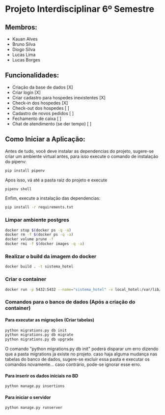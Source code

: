 # Projeto Interdisciplinar 6º Semestre

## Membros:

- Kauan Alves <br />
- Bruno Silva <br />
- Diogo Silva <br />
- Lucas Lima <br />
- Lucas Borges <br />

## Funcionalidades:
 * Criação da base de dados [X] <br />
 * Criar login [X] <br />
 * Criar cadastro para hospedes inexistentes [X] <br />
 * Check-in dos hospedes [X] <br />
 * Check-out dos hospedes [ ] <br />
 * Cadastro de novos pedidos [ ] <br />
 * Fechamento de caixa [ ] <br />
 * Chat de atendimento (se der tempo) [ ] <br />


## Como Iniciar a Aplicação:

Antes de tudo, você deve instalar as dependencias do projeto, sugere-se criar um ambiente virtual antes, para isso execute o comando de instalação do pipenv:
```sh
pip install pipenv
```
Apos isso, vá até a pasta raiz do projeto e execute
```sh
pipenv shell
```
Enfim, execute a instalação das dependencias:
```sh
pip install -r requirements.txt
```


### Limpar ambiente postgres

```sh
docker stop $(docker ps -q -a)
docker rm -f $(docker ps -q -a)
docker volume prune -f
docker rmi -f $(docker images -q -a)
```

### Realizar o build da imagem do docker

```sh
docker build . -t sistema_hotel
```

### Criar o container
```sh
docker run -p 5432:5432 --name="sistema_hotel" -v local_hotel:/var/lib/postgresql/data sistema_hotel
```

### Comandos para o banco de dados (Após a criação do container)

#### Para executar as migrações (Criar tabelas)
```sh
python migrations.py db init
python migrations.py db migrate
python migrations.py db upgrade
```
O comando "python migrations.py db init" poderá disparar um erro dizendo que a pasta migrations ja existe no projeto. caso haja alguma mudança nas tabelas do banco de dados, sugere-se excluir essa pasta e executar os comandos novamente... caso contrário, pode-se ignorar esse erro.

#### Para inserir os dados iniciais no BD
```sh
python manage.py insertions
```

#### Para iniciar o servidor
```sh
python manage.py runserver
```
